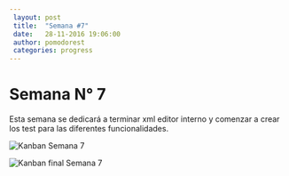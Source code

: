 ```yaml
---
 layout: post
 title:  "Semana #7"
 date:   28-11-2016 19:06:00
 author: pomodorest
 categories: progress
---
```


# Semana N° 7

 Esta semana se dedicará a terminar xml editor interno y comenzar a crear los test para las diferentes funcionalidades.

  ![Kanban Semana 7]({{site.baseurl}}/assets/week-progress/kanban7.jpg)

  ![Kanban final Semana 7]({{site.baseurl}}/assets/week-progress/kanban8-final.jpg)
